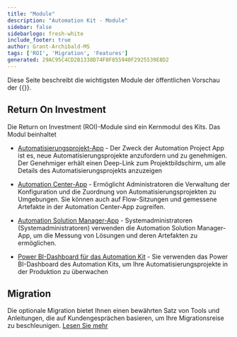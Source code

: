 ```yaml
---
title: "Module"
description: "Automation Kit - Module"
sidebar: false
sidebarlogo: fresh-white
include_footer: true
author: Grant-Archibald-MS
tags: ['ROI', 'Migration', 'Features']
generated: 29AC95C4CD2B1338D74F0F855940F2925539E8D2
---
```


Diese Seite beschreibt die wichtigsten Module der öffentlichen Vorschau der {{<product-name>}}.

## Return On Investment

Die Return on Investment (ROI)-Module sind ein Kernmodul des Kits. Das Modul beinhaltet

- [Automatisierungsprojekt-App](https://learn.microsoft.com/power-automate/guidance/automation-kit/use-automation-kit#automation-project-app) - Der Zweck der Automation Project App ist es, neue Automatisierungsprojekte anzufordern und zu genehmigen. Der Genehmiger erhält einen Deep-Link zum Projektbildschirm, um alle Details des Automatisierungsprojekts anzuzeigen

- [Automation Center-App](https://learn.microsoft.com/power-automate/guidance/automation-kit/use-automation-kit#automation-center-app) - Ermöglicht Administratoren die Verwaltung der Konfiguration und die Zuordnung von Automatisierungsprojekten zu Umgebungen. Sie können auch auf Flow-Sitzungen und gemessene Artefakte in der Automation Center-App zugreifen.

- [Automation Solution Manager-App](https://learn.microsoft.com/power-automate/guidance/automation-kit/use-automation-kit#automation-solution-manager-app) - Systemadministratoren (Systemadministratoren) verwenden die Automation Solution Manager-App, um die Messung von Lösungen und deren Artefakten zu ermöglichen.

- [Power BI-Dashboard für das Automation Kit](https://learn.microsoft.com/power-automate/guidance/automation-kit/use-automation-kit#automation-kit-power-bi-dashboard) - Sie verwenden das Power BI-Dashboard des Automation Kits, um Ihre Automatisierungsprojekte in der Produktion zu überwachen

## Migration

Die optionale Migration bietet Ihnen einen bewährten Satz von Tools und Anleitungen, die auf Kundengesprächen basieren, um Ihre Migrationsreise zu beschleunigen. [Lesen Sie mehr](/de/migration)
